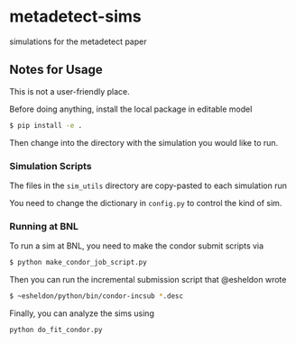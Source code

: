 # metadetect-sims

simulations for the metadetect paper

## Notes for Usage

This is not a user-friendly place.

Before doing anything, install the local package in editable model

```bash
$ pip install -e .
```

Then change into the directory with the simulation you would like to run.

### Simulation Scripts

The files in the `sim_utils` directory are copy-pasted to each simulation run

You need to change the dictionary in `config.py` to control the kind of sim.

### Running at BNL

To run a sim at BNL, you need to make the condor submit scripts via

```bash
$ python make_condor_job_script.py
```

Then you can run the incremental submission script that @esheldon wrote

```bash
$ ~esheldon/python/bin/condor-incsub *.desc
```

Finally, you can analyze the sims using

```bash
python do_fit_condor.py
```
